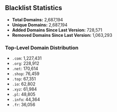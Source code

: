 ## Blacklist Statistics

- **Total Domains:** 2,687,194
- **Unique Domains:** 2,687,194
- **Added Domains Since Last Version:** 728,571
- **Removed Domains Since Last Version:** 1,063,293

### Top-Level Domain Distribution

-  `.com`: 1,227,431
-  `.org`: 228,912
-  `.net`: 170,614
-  `.shop`: 76,459
-  `.top`: 67,351
-  `.io`: 62,802
-  `.xyz`: 61,984
-  `.pl`: 48,805
-  `.info`: 44,364
-  `.fr`: 36,056
